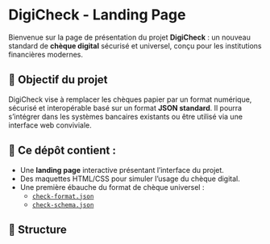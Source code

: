 # DigiCheck - Landing Page

Bienvenue sur la page de présentation du projet **DigiCheck** : un nouveau standard de **chèque digital** sécurisé et universel, conçu pour les institutions financières modernes.

## 🚀 Objectif du projet

DigiCheck vise à remplacer les chèques papier par un format numérique, sécurisé et interopérable basé sur un format **JSON standard**. Il pourra s’intégrer dans les systèmes bancaires existants ou être utilisé via une interface web conviviale.

## 🧩 Ce dépôt contient :

- Une **landing page** interactive présentant l’interface du projet.
- Des maquettes HTML/CSS pour simuler l’usage du chèque digital.
- Une première ébauche du format de chèque universel :
  - [`check-format.json`](./docs/check-format.json)
  - [`check-schema.json`](./docs/check-schema.json)

## 📂 Structure
